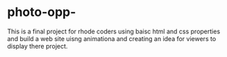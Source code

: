 # photo-opp-
This is a final project for rhode coders using baisc html and css properties and build a web site uisng animationa and creating an idea for viewers to display there project. 
